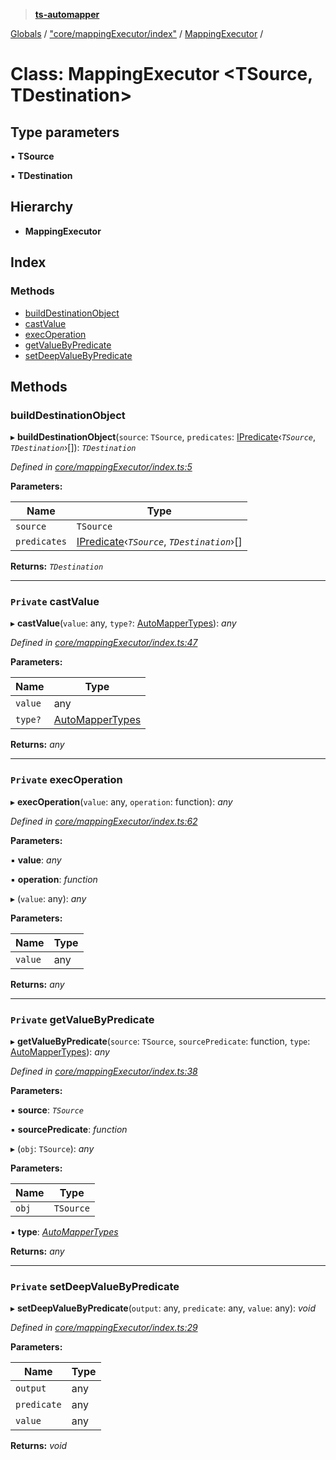 > **[ts-automapper](../README.md)**

[Globals](../globals.md) / ["core/mappingExecutor/index"](../modules/_core_mappingexecutor_index_.md) / [MappingExecutor](_core_mappingexecutor_index_.mappingexecutor.md) /

# Class: MappingExecutor <**TSource, TDestination**>

## Type parameters

▪ **TSource**

▪ **TDestination**

## Hierarchy

* **MappingExecutor**

## Index

### Methods

* [buildDestinationObject](_core_mappingexecutor_index_.mappingexecutor.md#builddestinationobject)
* [castValue](_core_mappingexecutor_index_.mappingexecutor.md#private-castvalue)
* [execOperation](_core_mappingexecutor_index_.mappingexecutor.md#private-execoperation)
* [getValueByPredicate](_core_mappingexecutor_index_.mappingexecutor.md#private-getvaluebypredicate)
* [setDeepValueByPredicate](_core_mappingexecutor_index_.mappingexecutor.md#private-setdeepvaluebypredicate)

## Methods

###  buildDestinationObject

▸ **buildDestinationObject**(`source`: `TSource`, `predicates`: [IPredicate](../interfaces/_core_interfaces_index_.ipredicate.md)‹*`TSource`*, *`TDestination`*›[]): *`TDestination`*

*Defined in [core/mappingExecutor/index.ts:5](https://github.com/MADEiN83/ts-automapper/blob/b125bc0/src/core/mappingExecutor/index.ts#L5)*

**Parameters:**

Name | Type |
------ | ------ |
`source` | `TSource` |
`predicates` | [IPredicate](../interfaces/_core_interfaces_index_.ipredicate.md)‹*`TSource`*, *`TDestination`*›[] |

**Returns:** *`TDestination`*

___

### `Private` castValue

▸ **castValue**(`value`: any, `type?`: [AutoMapperTypes](../modules/_core_interfaces_index_.md#automappertypes)): *any*

*Defined in [core/mappingExecutor/index.ts:47](https://github.com/MADEiN83/ts-automapper/blob/b125bc0/src/core/mappingExecutor/index.ts#L47)*

**Parameters:**

Name | Type |
------ | ------ |
`value` | any |
`type?` | [AutoMapperTypes](../modules/_core_interfaces_index_.md#automappertypes) |

**Returns:** *any*

___

### `Private` execOperation

▸ **execOperation**(`value`: any, `operation`: function): *any*

*Defined in [core/mappingExecutor/index.ts:62](https://github.com/MADEiN83/ts-automapper/blob/b125bc0/src/core/mappingExecutor/index.ts#L62)*

**Parameters:**

▪ **value**: *any*

▪ **operation**: *function*

▸ (`value`: any): *any*

**Parameters:**

Name | Type |
------ | ------ |
`value` | any |

**Returns:** *any*

___

### `Private` getValueByPredicate

▸ **getValueByPredicate**(`source`: `TSource`, `sourcePredicate`: function, `type`: [AutoMapperTypes](../modules/_core_interfaces_index_.md#automappertypes)): *any*

*Defined in [core/mappingExecutor/index.ts:38](https://github.com/MADEiN83/ts-automapper/blob/b125bc0/src/core/mappingExecutor/index.ts#L38)*

**Parameters:**

▪ **source**: *`TSource`*

▪ **sourcePredicate**: *function*

▸ (`obj`: `TSource`): *any*

**Parameters:**

Name | Type |
------ | ------ |
`obj` | `TSource` |

▪ **type**: *[AutoMapperTypes](../modules/_core_interfaces_index_.md#automappertypes)*

**Returns:** *any*

___

### `Private` setDeepValueByPredicate

▸ **setDeepValueByPredicate**(`output`: any, `predicate`: any, `value`: any): *void*

*Defined in [core/mappingExecutor/index.ts:29](https://github.com/MADEiN83/ts-automapper/blob/b125bc0/src/core/mappingExecutor/index.ts#L29)*

**Parameters:**

Name | Type |
------ | ------ |
`output` | any |
`predicate` | any |
`value` | any |

**Returns:** *void*